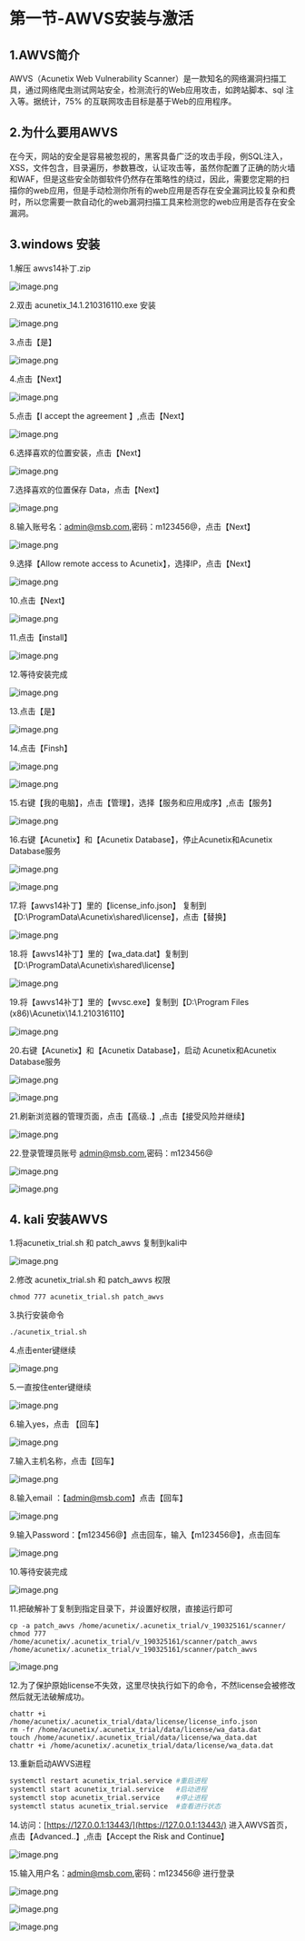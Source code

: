 # 第一节-AWVS安装与激活

## 1.AWVS简介

AWVS（Acunetix Web Vulnerability Scanner）是一款知名的网络漏洞扫描工具，通过网络爬虫测试网站安全，检测流行的Web应用攻击，如跨站脚本、sql 注入等。据统计，75% 的互联网攻击目标是基于Web的应用程序。

## 2.为什么要用AWVS

在今天，网站的安全是容易被忽视的，黑客具备广泛的攻击手段，例SQL注入，XSS，文件包含，目录遍历，参数篡改，认证攻击等，虽然你配置了正确的防火墙和WAF，但是这些安全防御软件仍然存在策略性的绕过，因此，需要您定期的扫描你的web应用，但是手动检测你所有的web应用是否存在安全漏洞比较复杂和费时，所以您需要一款自动化的web漏洞扫描工具来检测您的web应用是否存在安全漏洞。

## 3.windows 安装

1.解压 awvs14补丁.zip

![image.png](https://fynotefile.oss-cn-zhangjiakou.aliyuncs.com/fynote/1762/1641348406000/81e865bc2d964e5992df154d068e9b00.png)

2.双击 acunetix_14.1.210316110.exe 安装

![image.png](https://fynotefile.oss-cn-zhangjiakou.aliyuncs.com/fynote/1762/1641348406000/2d71bb4195454a4694ce88dd6c3ff88e.png)

3.点击【是】

![image.png](https://fynotefile.oss-cn-zhangjiakou.aliyuncs.com/fynote/1762/1641348406000/0f9e40ee7a7f487199ebcbcbd829cccd.png)

4.点击【Next】

![image.png](https://fynotefile.oss-cn-zhangjiakou.aliyuncs.com/fynote/1762/1641348406000/4a57a401dc784646bb780f98ff4f5c44.png)

5.点击【I accept the agreement 】,点击【Next】

![image.png](https://fynotefile.oss-cn-zhangjiakou.aliyuncs.com/fynote/1762/1641348406000/bf133d8a4e0a4c82b83f777bb7b8aa69.png)

6.选择喜欢的位置安装，点击【Next】

![image.png](https://fynotefile.oss-cn-zhangjiakou.aliyuncs.com/fynote/1762/1641348406000/88b1d9decc53420f8e913d962bf9f0c0.png)

7.选择喜欢的位置保存 Data，点击【Next】

![image.png](https://fynotefile.oss-cn-zhangjiakou.aliyuncs.com/fynote/1762/1641348406000/0b33e0cefcb848b395a5414cb71afae4.png)

8.输入账号名：admin@msb.com,密码：m123456@，点击【Next】

![image.png](https://fynotefile.oss-cn-zhangjiakou.aliyuncs.com/fynote/1762/1641348406000/deb2586fac9942e68ecf8b0f848de948.png)

9.选择【Allow remote access to Acunetix】，选择IP，点击【Next】

![image.png](https://fynotefile.oss-cn-zhangjiakou.aliyuncs.com/fynote/1762/1641348406000/20d3c97cb28d407ba52d8ad48a9320ee.png)

10.点击【Next】

![image.png](https://fynotefile.oss-cn-zhangjiakou.aliyuncs.com/fynote/1762/1641348406000/9967226ab34146a0bfeab18109f1eb05.png)

11.点击【install】

![image.png](https://fynotefile.oss-cn-zhangjiakou.aliyuncs.com/fynote/1762/1641348406000/fd5c6d67cf7a4be19d5c1348d7e11252.png)

12.等待安装完成

![image.png](https://fynotefile.oss-cn-zhangjiakou.aliyuncs.com/fynote/1762/1641348406000/def992e831474a3b82acb84da82f5d0d.png)

13.点击【是】

![image.png](https://fynotefile.oss-cn-zhangjiakou.aliyuncs.com/fynote/1762/1641348406000/057f985ac8a34101aa55e2255c31519d.png)

14.点击【Finsh】

![image.png](https://fynotefile.oss-cn-zhangjiakou.aliyuncs.com/fynote/1762/1641348406000/41c819b1c8014895a7a808f75f888790.png)

![image.png](https://fynotefile.oss-cn-zhangjiakou.aliyuncs.com/fynote/1762/1641348406000/b47d1c4b81d448098ca2effdf805161f.png)

15.右键【我的电脑】，点击【管理】，选择【服务和应用成序】,点击【服务】

![image.png](https://fynotefile.oss-cn-zhangjiakou.aliyuncs.com/fynote/1762/1641348406000/a9bf3bb1a1b9418ab5567e2aa325bbe4.png)

16.右键【Acunetix】和【Acunetix Database】，停止Acunetix和Acunetix Database服务

![image.png](https://fynotefile.oss-cn-zhangjiakou.aliyuncs.com/fynote/1762/1641348406000/99b73f6746b74eb5aba49d0ae808e4e1.png)

![image.png](https://fynotefile.oss-cn-zhangjiakou.aliyuncs.com/fynote/1762/1641348406000/292cbd039b4c4e959650b79fc48c08ae.png)

17.将【awvs14补丁】里的【license_info.json】 复制到【D:\ProgramData\Acunetix\shared\license】，点击【替换】

![image.png](https://fynotefile.oss-cn-zhangjiakou.aliyuncs.com/fynote/1762/1641348406000/3b23edb624d34503ac1bc702ee4d0497.png)

18.将【awvs14补丁】里的【wa_data.dat】复制到【D:\ProgramData\Acunetix\shared\license】

![image.png](https://fynotefile.oss-cn-zhangjiakou.aliyuncs.com/fynote/1762/1641348406000/49338f031ce9493998c03de87ed9ccbc.png)

19.将【awvs14补丁】里的【wvsc.exe】复制到【D:\Program Files (x86)\Acunetix\14.1.210316110】

![image.png](https://fynotefile.oss-cn-zhangjiakou.aliyuncs.com/fynote/1762/1641348406000/8cafbb2374d54bbe85d296a8ca2f500b.png)

20.右键【Acunetix】和【Acunetix Database】，启动 Acunetix和Acunetix Database服务

![image.png](https://fynotefile.oss-cn-zhangjiakou.aliyuncs.com/fynote/1762/1641348406000/1e154e0b0ee54e6ea5f057bb25fb2dbc.png)

![image.png](https://fynotefile.oss-cn-zhangjiakou.aliyuncs.com/fynote/1762/1641348406000/0519547b40a34109be8693cb411089d3.png)

21.刷新浏览器的管理页面，点击【高级..】,点击【接受风险并继续】

![image.png](https://fynotefile.oss-cn-zhangjiakou.aliyuncs.com/fynote/1762/1641348406000/7bf0bc40416a4ef9995284f6b5bd9e2f.png)

22.登录管理员账号 admin@msb.com,密码：m123456@

![image.png](https://fynotefile.oss-cn-zhangjiakou.aliyuncs.com/fynote/1762/1641348406000/92cc8f0bd37f41348aef73b4e7a35655.png)

![image.png](https://fynotefile.oss-cn-zhangjiakou.aliyuncs.com/fynote/1762/1641348406000/ca33061b2639475e9291461f012c901d.png)

## 4. kali 安装AWVS

1.将acunetix_trial.sh 和 patch_awvs 复制到kali中

![image.png](https://fynotefile.oss-cn-zhangjiakou.aliyuncs.com/fynote/1762/1641348406000/2f852ac510d54e82bfac2e7cf3ac183a.png)

2.修改 acunetix_trial.sh 和 patch_awvs  权限

```
chmod 777 acunetix_trial.sh patch_awvs
```

3.执行安装命令

```
./acunetix_trial.sh
```

4.点击enter键继续

![image.png](https://fynotefile.oss-cn-zhangjiakou.aliyuncs.com/fynote/1762/1641348406000/de2f4d0b46ee421d896b08db9e016a80.png)

5.一直按住enter键继续

![image.png](https://fynotefile.oss-cn-zhangjiakou.aliyuncs.com/fynote/1762/1641348406000/047824864f324f0c89e6e37a7824fdb4.png)

6.输入yes，点击 【回车】

![image.png](https://fynotefile.oss-cn-zhangjiakou.aliyuncs.com/fynote/1762/1641348406000/aa3d4d4cb50d4e92af6685bc90a9108e.png)

7.输入主机名称，点击【回车】

![image.png](https://fynotefile.oss-cn-zhangjiakou.aliyuncs.com/fynote/1762/1641348406000/e91bc8a405054d6fadb58fbc76051884.png)

8.输入email ：【admin@msb.com】点击【回车】

![image.png](https://fynotefile.oss-cn-zhangjiakou.aliyuncs.com/fynote/1762/1641348406000/f3d402f52cdd46e59bdeda18fd704374.png)

9.输入Password：【m123456@】点击回车，输入【m123456@】，点击回车

![image.png](https://fynotefile.oss-cn-zhangjiakou.aliyuncs.com/fynote/1762/1641348406000/00b3b7c2c16a4a899c607e7aadde1aa0.png)

10.等待安装完成

![image.png](https://fynotefile.oss-cn-zhangjiakou.aliyuncs.com/fynote/1762/1641348406000/9431cda311874684ba3251424cf8b5a7.png)

11.把破解补丁复制到指定目录下，并设置好权限，直接运行即可

```
cp -a patch_awvs /home/acunetix/.acunetix_trial/v_190325161/scanner/
chmod 777 /home/acunetix/.acunetix_trial/v_190325161/scanner/patch_awvs
/home/acunetix/.acunetix_trial/v_190325161/scanner/patch_awvs
```

![image.png](https://fynotefile.oss-cn-zhangjiakou.aliyuncs.com/fynote/1762/1641348406000/db407d2b36ac498d8e47e079cf18de63.png)

12.为了保护原始license不失效，这里尽快执行如下的命令，不然license会被修改然后就无法破解成功。

```
chattr +i /home/acunetix/.acunetix_trial/data/license/license_info.json
rm -fr /home/acunetix/.acunetix_trial/data/license/wa_data.dat
touch /home/acunetix/.acunetix_trial/data/license/wa_data.dat
chattr +i /home/acunetix/.acunetix_trial/data/license/wa_data.dat
```

13.重新启动AWVS进程

```bash
systemctl restart acunetix_trial.service #重启进程
systemctl start acunetix_trial.service   #启动进程
systemctl stop acunetix_trial.service    #停止进程
systemctl status acunetix_trial.service  #查看进行状态 
```

14.访问：[https://127.0.0.1:13443/](https://127.0.0.1:13443/) 进入AWVS首页，点击【Advanced..】,点击【Accept the Risk and Continue】

![image.png](https://fynotefile.oss-cn-zhangjiakou.aliyuncs.com/fynote/1762/1641348406000/228eea4050e84c5bb1a2aa7dddee9c8b.png)

15.输入用户名：admin@msb.com,密码：m123456@ 进行登录

![image.png](https://fynotefile.oss-cn-zhangjiakou.aliyuncs.com/fynote/1762/1641348406000/5375b020a8184250b679aea740cb4c6e.png)

![image.png](https://fynotefile.oss-cn-zhangjiakou.aliyuncs.com/fynote/1762/1641348406000/24f077d4968a4f16be2c42d0ca473c9d.png)

![image.png](https://fynotefile.oss-cn-zhangjiakou.aliyuncs.com/fynote/1762/1641348406000/7de783bf900d46e581cbc78c26b9420c.png)
